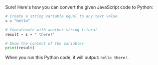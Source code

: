  Sure! Here's how you can convert the given JavaScript code to Python:

```python
# Create a string variable equal to any text value
s = "hello"

# Concatenate with another string literal
result = s + " there!"

# Show the content of the variables
print(result)
```

When you run this Python code, it will output: `hello there!`.
